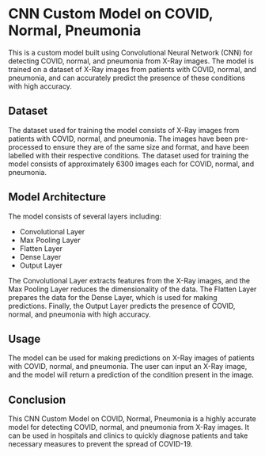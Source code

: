 <html>
<body>
	<h1>CNN Custom Model on COVID, Normal, Pneumonia</h1>
	<p>This is a custom model built using Convolutional Neural Network (CNN) for detecting COVID, normal, and pneumonia from X-Ray images. The model is trained on a dataset of X-Ray images from patients with COVID, normal, and pneumonia, and can accurately predict the presence of these conditions with high accuracy.</p>
	<h2>Dataset</h2>
	<p>The dataset used for training the model consists of X-Ray images from patients with COVID, normal, and pneumonia. The images have been pre-processed to ensure they are of the same size and format, and have been labelled with their respective conditions. The dataset used for training the model consists of approximately 6300  images each for COVID, normal, and pneumonia.</p>
	<h2>Model Architecture</h2>
	<p>The model consists of several layers including:</p>
	<ul>
		<li>Convolutional Layer</li>
		<li>Max Pooling Layer</li>
		<li>Flatten Layer</li>
		<li>Dense Layer</li>
		<li>Output Layer</li>
	</ul>
	<p>The Convolutional Layer extracts features from the X-Ray images, and the Max Pooling Layer reduces the dimensionality of the data. The Flatten Layer prepares the data for the Dense Layer, which is used for making predictions. Finally, the Output Layer predicts the presence of COVID, normal, and pneumonia with high accuracy.</p>
	<h2>Usage</h2>
	<p>The model can be used for making predictions on X-Ray images of patients with COVID, normal, and pneumonia. The user can input an X-Ray image, and the model will return a prediction of the condition present in the image.</p>
	<h2>Conclusion</h2>
	<p>This CNN Custom Model on COVID, Normal, Pneumonia is a highly accurate model for detecting COVID, normal, and pneumonia from X-Ray images. It can be used in hospitals and clinics to quickly diagnose patients and take necessary measures to prevent the spread of COVID-19.</p>
</body>
</html>
